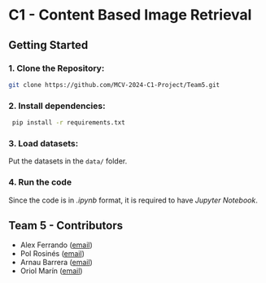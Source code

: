 # C1 - Content Based Image Retrieval
## Getting Started
### 1. **Clone the Repository**: 
   ```bash
   git clone https://github.com/MCV-2024-C1-Project/Team5.git
   ```
### 2. **Install dependencies**:
  ```bash
   pip install -r requirements.txt
   ```
### 3. **Load datasets**:
  Put the datasets in the `data/` folder.

### 4. Run the code
  Since the code is in _.ipynb_ format, it is required to have _Jupyter Notebook_.


## Team 5 - Contributors
- Alex Ferrando ([email](mailto:alexferrando15@gmail.com)) 
- Pol Rosinés ([email](mailto:polrosines@gmail.com))
- Arnau Barrera ([email](mailto:arnau6baroy@gmail.com))
- Oriol Marín ([email](mailto:oriolmarin18@gmail.com))
